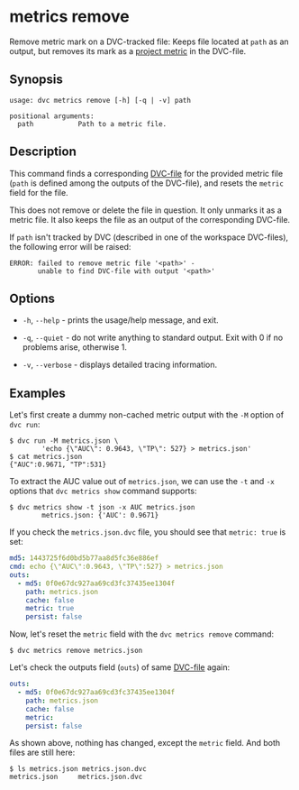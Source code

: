 # metrics remove

Remove metric mark on a DVC-tracked file: Keeps file located at `path` as an
<abbr>output</abbr>, but removes its mark as a
[project metric](/doc/command-reference/metrics) in the DVC-file.

## Synopsis

```usage
usage: dvc metrics remove [-h] [-q | -v] path

positional arguments:
  path           Path to a metric file.

```

## Description

This command finds a corresponding [DVC-file](/doc/user-guide/dvc-file-format)
for the provided metric file (`path` is defined among the <abbr>outputs</abbr>
of the DVC-file), and resets the `metric` field for the file.

This does not remove or delete the file in question. It only unmarks it as a
metric file. It also keeps the file as an output of the corresponding DVC-file.

If `path` isn't tracked by DVC (described in one of the <abbr>workspace</abbr>
DVC-files), the following error will be raised:

```dvc
ERROR: failed to remove metric file '<path>' -
       unable to find DVC-file with output '<path>'
```

## Options

- `-h`, `--help` - prints the usage/help message, and exit.

- `-q`, `--quiet` - do not write anything to standard output. Exit with 0 if no
  problems arise, otherwise 1.

- `-v`, `--verbose` - displays detailed tracing information.

## Examples

Let's first create a dummy non-cached metric <abbr>output</abbr> with the `-M`
option of `dvc run`:

```dvc
$ dvc run -M metrics.json \
        'echo {\"AUC\": 0.9643, \"TP\": 527} > metrics.json'
$ cat metrics.json
{"AUC":0.9671, "TP":531}
```

To extract the AUC value out of `metrics.json`, we can use the `-t` and `-x`
options that `dvc metrics show` command supports:

```dvc
$ dvc metrics show -t json -x AUC metrics.json
        metrics.json: {'AUC': 0.9671}
```

If you check the `metrics.json.dvc` file, you should see that `metric: true` is
set:

```yaml
md5: 1443725f6d0bd5b77aa8d5fc36e886ef
cmd: echo {\"AUC\":0.9643, \"TP\":527} > metrics.json
outs:
  - md5: 0f0e67dc927aa69cd3fc37435ee1304f
    path: metrics.json
    cache: false
    metric: true
    persist: false
```

Now, let's reset the `metric` field with the `dvc metrics remove` command:

```dvc
$ dvc metrics remove metrics.json
```

Let's check the outputs field (`outs`) of same
[DVC-file](/doc/user-guide/dvc-file-format) again:

```yaml
outs:
  - md5: 0f0e67dc927aa69cd3fc37435ee1304f
    path: metrics.json
    cache: false
    metric:
    persist: false
```

As shown above, nothing has changed, except the `metric` field. And both files
are still here:

```dvc
$ ls metrics.json metrics.json.dvc
metrics.json     metrics.json.dvc
```
